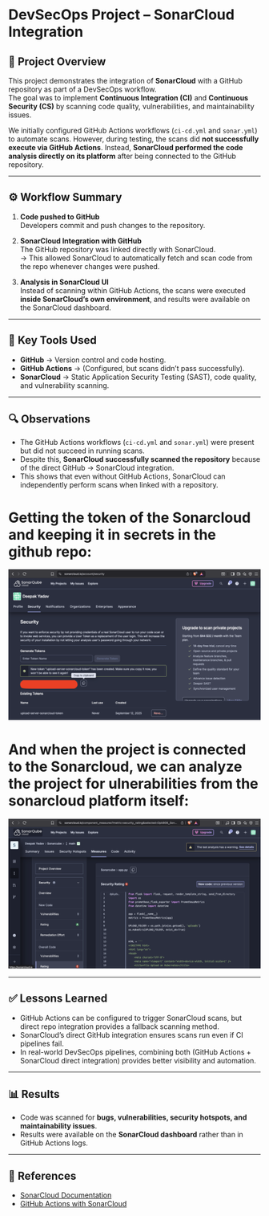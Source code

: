 # DevSecOps Project – SonarCloud Integration

## 📌 Project Overview
This project demonstrates the integration of **SonarCloud** with a GitHub repository as part of a DevSecOps workflow.  
The goal was to implement **Continuous Integration (CI)** and **Continuous Security (CS)** by scanning code quality, vulnerabilities, and maintainability issues.

We initially configured GitHub Actions workflows (`ci-cd.yml` and `sonar.yml`) to automate scans. However, during testing, the scans did **not successfully execute via GitHub Actions**. Instead, **SonarCloud performed the code analysis directly on its platform** after being connected to the GitHub repository.

---

## ⚙️ Workflow Summary
1. **Code pushed to GitHub**  
   Developers commit and push changes to the repository.

2. **SonarCloud Integration with GitHub**  
   The GitHub repository was linked directly with SonarCloud.  
   → This allowed SonarCloud to automatically fetch and scan code from the repo whenever changes were pushed.

3. **Analysis in SonarCloud UI**  
   Instead of scanning within GitHub Actions, the scans were executed **inside SonarCloud’s own environment**, and results were available on the SonarCloud dashboard.

---

## 🚀 Key Tools Used
- **GitHub** → Version control and code hosting.
- **GitHub Actions** → (Configured, but scans didn’t pass successfully).
- **SonarCloud** → Static Application Security Testing (SAST), code quality, and vulnerability scanning.

---

## 🔍 Observations
- The GitHub Actions workflows (`ci-cd.yml` and `sonar.yml`) were present but did not succeed in running scans.
- Despite this, **SonarCloud successfully scanned the repository** because of the direct GitHub → SonarCloud integration.
- This shows that even without GitHub Actions, SonarCloud can independently perform scans when linked with a repository.

# Getting the token of the Sonarcloud and keeping it in secrets in the github repo:

  ![image alt](https://github.com/Dpk808/Sonarcube/blob/main/screenshots/1.1_sonarcloud_token.png) 
  

# And when the project is connected to the Sonarcloud, we can analyze the project for ulnerabilities from the sonarcloud platform itself:

  ![image alt](https://github.com/Dpk808/Sonarcube/blob/main/screenshots/1.5_sonarcloud%20results.png) 
  

---

## ✅ Lessons Learned
- GitHub Actions can be configured to trigger SonarCloud scans, but direct repo integration provides a fallback scanning method.
- SonarCloud’s direct GitHub integration ensures scans run even if CI pipelines fail.
- In real-world DevSecOps pipelines, combining both (GitHub Actions + SonarCloud direct integration) provides better visibility and automation.

---

## 📊 Results
- Code was scanned for **bugs, vulnerabilities, security hotspots, and maintainability issues**.
- Results were available on the **SonarCloud dashboard** rather than in GitHub Actions logs.

---

## 🔗 References
- [SonarCloud Documentation](https://docs.sonarcloud.io/)
- [GitHub Actions with SonarCloud](https://docs.sonarcloud.io/ci-integration/github-actions/)
